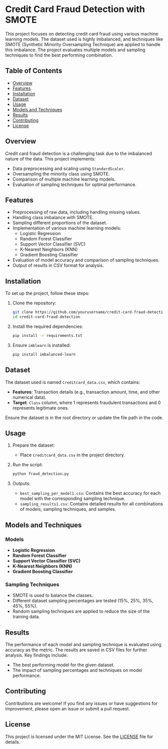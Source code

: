 # Credit Card Fraud Detection with SMOTE

This project focuses on detecting credit card fraud using various machine learning models. The dataset used is highly imbalanced, and techniques like SMOTE (Synthetic Minority Oversampling Technique) are applied to handle this imbalance. The project evaluates multiple models and sampling techniques to find the best performing combination.

## Table of Contents

- [Overview](#overview)
- [Features](#features)
- [Installation](#installation)
- [Dataset](#dataset)
- [Usage](#usage)
- [Models and Techniques](#models-and-techniques)
- [Results](#results)
- [Contributing](#contributing)
- [License](#license)

## Overview

Credit card fraud detection is a challenging task due to the imbalanced nature of the data. This project implements:

- Data preprocessing and scaling using `StandardScaler`.
- Oversampling the minority class using SMOTE.
- Comparison of multiple machine learning models.
- Evaluation of sampling techniques for optimal performance.

## Features

- Preprocessing of raw data, including handling missing values.
- Handling class imbalance with SMOTE.
- Sampling different proportions of the dataset.
- Implementation of various machine learning models:
  - Logistic Regression
  - Random Forest Classifier
  - Support Vector Classifier (SVC)
  - K-Nearest Neighbors (KNN)
  - Gradient Boosting Classifier
- Evaluation of model accuracy and comparison of sampling techniques.
- Output of results in CSV format for analysis.

## Installation

To set up the project, follow these steps:

1. Clone the repository:
   ```bash
   git clone https://github.com/yourusername/credit-card-fraud-detection.git
   cd credit-card-fraud-detection
   ```

2. Install the required dependencies:
   ```bash
   pip install -r requirements.txt
   ```

3. Ensure `imblearn` is installed:
   ```bash
   pip install imbalanced-learn
   ```

## Dataset

The dataset used is named `Creditcard_data.csv`, which contains:

- **Features**: Transaction details (e.g., transaction amount, time, and other numerical data).
- **Target**: `Class` column, where 1 represents fraudulent transactions and 0 represents legitimate ones.

Ensure the dataset is in the root directory or update the file path in the code.

## Usage

1. Prepare the dataset:
   - Place `Creditcard_data.csv` in the project directory.

2. Run the script:
   ```bash
   python fraud_detection.py
   ```

3. Outputs:
   - `best_sampling_per_model1.csv`: Contains the best accuracy for each model with the corresponding sampling technique.
   - `sampling_results1.csv`: Contains detailed results for all combinations of models, sampling techniques, and samples.

## Models and Techniques

### Models
- **Logistic Regression**
- **Random Forest Classifier**
- **Support Vector Classifier (SVC)**
- **K-Nearest Neighbors (KNN)**
- **Gradient Boosting Classifier**

### Sampling Techniques
- SMOTE is used to balance the classes.
- Different dataset sampling percentages are tested (15%, 25%, 35%, 45%, 55%).
- Random sampling techniques are applied to reduce the size of the training data.

## Results

The performance of each model and sampling technique is evaluated using accuracy as the metric. The results are saved in CSV files for further analysis. Key findings include:
- The best performing model for the given dataset.
- The impact of sampling percentages and techniques on model performance.

## Contributing

Contributions are welcome! If you find any issues or have suggestions for improvement, please open an issue or submit a pull request.

## License

This project is licensed under the MIT License. See the [LICENSE](LICENSE) file for details.

